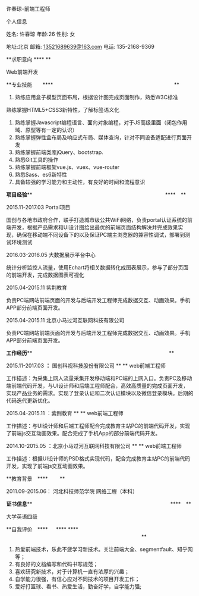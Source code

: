 许春琼-前端工程师

个人信息 　　　　　　　　　　　　　　　　　　　　　　　　　　

姓名: 许春琼                 年龄:26                     性别: 女

地址:北京                邮箱: 13521689639@163.com   电话: 135-2168-9369

**求职意向  ****                                                  **

Web前端开发

**专业技能　　**** 　　　　　　　　　　　　　　　　　　　　　　　**

1. 熟练应用盒子模型页面布局，根据设计图完成页面制作，熟悉W3C标准

熟练掌握HTML5+CSS3新特性，了解标签语义化

1. 熟练掌握Javascript编程语言、面向对象编程，对于JS高级里面（闭包作用域、原型等有一定的认识）
2. 熟练掌握弹性盒布局及响应式布局、媒体查询，针对不同设备适配进行页面开发
3. 熟练掌握前端类库jQuery、bootstrap.
4. 熟悉Git工具的操作
5. 熟练掌握前端框架vue.js、vuex、vue-router
6. 熟悉Sass、es6新特性
7. 具备较强的学习能力和主动性，有良好的时间和流程意识

**项目经验**** 　　　　　　　　　　　　　　　　　　　　　　　　　 ****　**

2015.11-2017.03                Portal项目

国创与各地市政府合作，联手打造城市级公共WiFi网络，负责portal认证系统的前端开发，根据产品需求和UI设计图给出最优的前端页面结构解决并完成效果实现，确保在移动端不同设备下的以及保证PC端主浏览器的兼容性调试，部署到测试环境测试

2016.03-2016.05  大数据展示平台中心

统计分析监控人流量，使用Echart将相关数据转化成图表展示，参与了部分页面的前端开发，完成数据图表可视化

2015.04-2015.11                紫荆教育

负责PC端网站前端页面的开发与后端开发工程师完成数据交互、动画效果。手机APP部分前端页面开发。

2015.04-2015.11                北京小马过河互联网科技有限公司

负责PC端网站前端页面的开发与后端开发工程师完成数据交互、动画效果。手机APP部分前端页面开发。

**工作经历**** 　　　　　　　　　　　　　　　　　　　　　　　　　　**

2015.11-2017.03 **：** 国创科视科技股份有限公司   **         ** web前端工程师

工作描述：为采集上网人流量采集开发移动端和PC端的上网入口。负责PC及移动端前端代码开发，与UI设计师和后端工程师配合，高效高质量的完成页面开发，实现产品业务的需求。实现了登录认证和二次认证模块以及微信登录模块。后期的代码迭代更新优化。

2015.04-2015.11 ：紫荆教育        **                                       ** web前端工程师

工作描述：与UI设计师和后端工程师配合完成教育主站PC的前端代码开发，实现了前端js交互动画效果。配合完成了手机App的部分前端代码开发。

2014.10-2015.05 ：北京小马过河互联网科技有限公司 **     ** web前端工程师

工作描述：根据UI设计师的PSD格式实现代码，配合完成教育主站PC的前端代码开发，实现了前端js交互动画效果。

**教育背景　****                                               　　**

2011.09-2015.06：          河北科技师范学院           网络工程（本科）

**证书信息**** 　　　　　　　　　　　　　　　　　　　　　　　　　　 ****　**

大学英语四级

**自我评价　**** 　                                                 **** **** 　　　　　　　　　　　　　　　　　　　　　　　　　　**

1. 热爱前端技术，乐此不疲学习新技术。关注前端大全、segmentfault、知乎网等；
2. 有良好的文档编写和代码书写规范；
3. 喜欢研究新技术，对于计算机一直有浓厚的兴趣；
4. 自学能力很强，有信心应对不同技术的项目开发工作；
5. 爱好打篮球、看书、热爱生活，勤奋好学，自学能力强;
